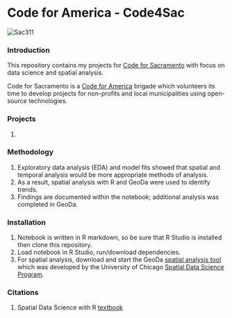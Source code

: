 # Code for America - Code4Sac

![Sac311](https://github.com/walteryu/code4sac/blob/master/images/code4sac.png)

### Introduction

This repository contains my projects for [Code for Sacramento](https://codeforsacramento.org/) with focus on data science and spatial analysis.

Code for Sacramento is a [Code for America](https://www.codeforamerica.org/) brigade which volunteers its time to develop projects for non-profits and local municipalities using open-source technologies.

### Projects

1.

### Methodology
1. Exploratory data analysis (EDA) and model fits showed that spatial and temporal analysis would be more appropriate methods of analysis.
2. As a result, spatial analysis with R and GeoDa were used to identify trends.
3. Findings are documented within the notebook; additional analysis was completed in GeoDa.

### Installation
1. Notebook is written in R markdown, so be sure that R Studio is installed then clone this repository.
2. Load notebook in R Studio, run/download dependencies.
3. For spatial analysis, download and start the GeoDa [spatial analysis tool](https://geodacenter.github.io/download.html) which was developed by the University of Chicago [Spatial Data Science Program](https://spatial.uchicago.edu/).

### Citations

1. Spatial Data Science with R [textbook](https://rspatial.org/)
